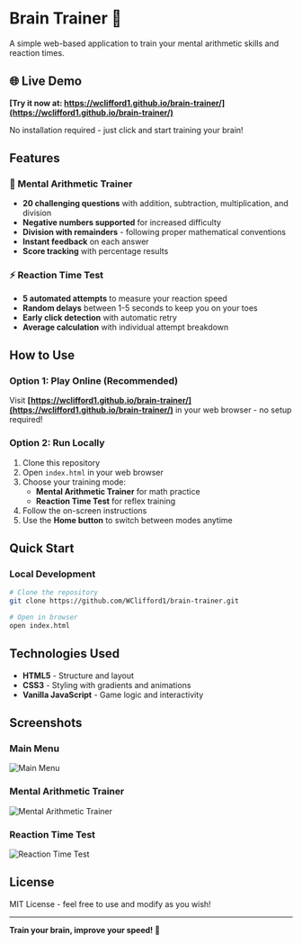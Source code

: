 # Brain Trainer 🧠

A simple web-based application to train your mental arithmetic skills and reaction times.

## 🌐 Live Demo

**[Try it now at: https://wclifford1.github.io/brain-trainer/](https://wclifford1.github.io/brain-trainer/)**

No installation required - just click and start training your brain!

## Features

### 🧮 Mental Arithmetic Trainer
- **20 challenging questions** with addition, subtraction, multiplication, and division
- **Negative numbers supported** for increased difficulty
- **Division with remainders** - following proper mathematical conventions
- **Instant feedback** on each answer
- **Score tracking** with percentage results

### ⚡ Reaction Time Test
- **5 automated attempts** to measure your reaction speed
- **Random delays** between 1-5 seconds to keep you on your toes
- **Early click detection** with automatic retry
- **Average calculation** with individual attempt breakdown

## How to Use

### Option 1: Play Online (Recommended)
Visit **[https://wclifford1.github.io/brain-trainer/](https://wclifford1.github.io/brain-trainer/)** in your web browser - no setup required!

### Option 2: Run Locally
1. Clone this repository
2. Open `index.html` in your web browser
3. Choose your training mode:
   - **Mental Arithmetic Trainer** for math practice
   - **Reaction Time Test** for reflex training
4. Follow the on-screen instructions
5. Use the **Home button** to switch between modes anytime

## Quick Start

### Local Development
```bash
# Clone the repository
git clone https://github.com/WClifford1/brain-trainer.git

# Open in browser
open index.html
```

## Technologies Used

- **HTML5** - Structure and layout
- **CSS3** - Styling with gradients and animations
- **Vanilla JavaScript** - Game logic and interactivity

## Screenshots

### Main Menu
![Main Menu](Screenshot%202025-07-29%20at%206.42.31%20pm.png)

### Mental Arithmetic Trainer
![Mental Arithmetic Trainer](Screenshot%202025-07-29%20at%206.42.37%20pm.png)

### Reaction Time Test
![Reaction Time Test](Screenshot%202025-07-29%20at%206.42.49%20pm.png)

## License

MIT License - feel free to use and modify as you wish!

---

**Train your brain, improve your speed! 🚀**
